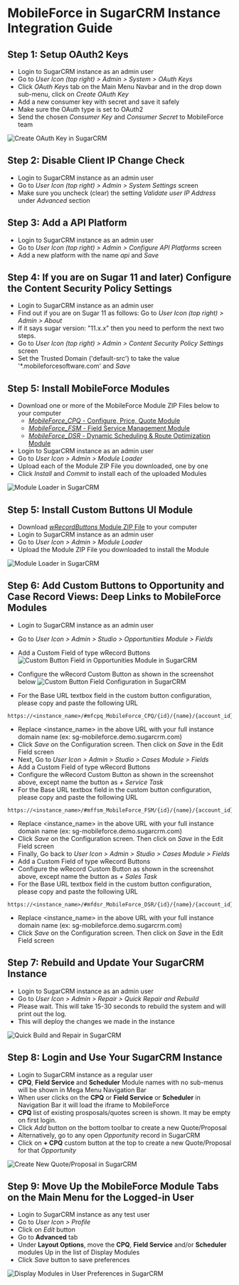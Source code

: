 # MobileForce in SugarCRM Instance Integration Guide

## Step 1: Setup OAuth2 Keys
- Login to SugarCRM instance as an admin user
- Go to *User Icon (top right) > Admin > System > OAuth Keys*
- Click *OAuth Keys* tab on the Main Menu Navbar and in the drop down sub-menu, click on *Create OAuth Key*
- Add a new consumer key with secret and save it safely
- Make sure the OAuth type is set to OAuth2
- Send the chosen *Consumer Key* and *Consumer Secret* to MobileForce team

![Create OAuth Key in SugarCRM](/images/sugar_oauth_key_create.png)

## Step 2: Disable Client IP Change Check
- Login to SugarCRM instance as an admin user
- Go to *User Icon (top right) > Admin > System Settings* screen
- Make sure you uncheck (clear) the setting *Validate user IP Address* under *Advanced* section

## Step 3: Add a API Platform
- Login to SugarCRM instance as an admin user
- Go to *User Icon (top right) > Admin > Configure API Platforms* screen
- Add a new platform with the name *api* and *Save*

## Step 4: If you are on Sugar 11 and later) Configure the Content Security Policy Settings
- Login to SugarCRM instance as an admin user
- Find out if you are on Sugar 11 as follows: Go to *User Icon (top right) > Admin > About*
- If it says sugar version:  "11.x.x" then you need to perform the next two steps.
- Go to *User Icon (top right) > Admin > Content Security Policy Settings* screen
- Set the Trusted Domain ('default-src') to take the value  '*.mobileforcesoftware.com' and *Save*

## Step 5: Install MobileForce Modules
- Download one or more of the MobileForce Module ZIP Files below to your computer
  - [*MobileForce_CPQ* - Configure, Price, Quote Module](/assets/MobileForce_CPQ.zip)
  - [*MobileForce_FSM* - Field Service Management Module](/assets/MobileForce_FSM.zip)
  - [*MobileForce_DSR* - Dynamic Scheduling & Route Optimization Module](/assets/MobileForce_DSR.zip)
- Login to SugarCRM instance as an admin user
- Go to *User Icon > Admin > Module Loader*
- Upload each of the Module ZIP File you downloaded, one by one
- Click *Install* and *Commit* to install each of the uploaded Modules

![Module Loader in SugarCRM](/images/sugar_module_loader.png)

## Step 5: Install Custom Buttons UI Module
- Download [*wRecordButtons* Module ZIP File](/assets/wRecordButtons_v5.22.zip) to your computer
- Login to SugarCRM instance as an admin user
- Go to *User Icon > Admin > Module Loader*
- Upload the Module ZIP File you downloaded to install the Module

![Module Loader in SugarCRM](/images/sugar_module_loader.png)

## Step 6: Add Custom Buttons to Opportunity and Case Record Views: Deep Links to MobileForce Modules
- Login to SugarCRM instance as an admin user
- Go to *User Icon > Admin > Studio > Opportunities Module > Fields*
- Add a Custom Field of type wRecord Buttons
![Custom Button Field in Opportunities Module in SugarCRM](/images/sugar_custom_button_field.png)

- Configure the wRecord Custom Button as shown in the screenshot below
![Custom Button Field Configuration in SugarCRM](/images/sugar_configure_custom_button.png)
- For the Base URL textbox field in the custom button configuration, please copy and paste the following URL

```
https://<instance_name>/#mfcpq_MobileForce_CPQ/{id}/{name}/{account_id}/{account_name}
```

- Replace <instance_name> in the above URL with your full instance domain name (ex: sg-mobileforce.demo.sugarcrm.com)
- Click *Save* on the Configuration screen. Then click on *Save* in the Edit Field screen
- Next, Go to *User Icon > Admin > Studio > Cases Module > Fields*
- Add a Custom Field of type wRecord Buttons
- Configure the wRecord Custom Button as shown in the screenshot above, except name the button as *+ Service Task*
- For the Base URL textbox field in the custom button configuration, please copy and paste the following URL

```
https://<instance_name>/#mffsm_MobileForce_FSM/{id}/{name}/{account_id}/{account_name}
```

- Replace <instance_name> in the above URL with your full instance domain name (ex: sg-mobileforce.demo.sugarcrm.com)
- Click *Save* on the Configuration screen. Then click on *Save* in the Edit Field screen
- Finally, Go back to *User Icon > Admin > Studio > Cases Module > Fields*
- Add a Custom Field of type wRecord Buttons
- Configure the wRecord Custom Button as shown in the screenshot above, except name the button as *+ Sales Task*
- For the Base URL textbox field in the custom button configuration, please copy and paste the following URL

```
https://<instance_name>/#mfdsr_MobileForce_DSR/{id}/{name}/{account_id}/{account_name}
```

- Replace <instance_name> in the above URL with your full instance domain name (ex: sg-mobileforce.demo.sugarcrm.com)
- Click *Save* on the Configuration screen. Then click on *Save* in the Edit Field screen

## Step 7: Rebuild and Update Your SugarCRM Instance
- Login to SugarCRM instance as an admin user
- Go to *User Icon > Admin > Repair > Quick Repair and Rebuild*
- Please wait. This will take 15-30 seconds to rebuild the system and will print out the log.
- This will deploy the changes we made in the instance

![Quick Build and Repair in SugarCRM](/images/sugar_quick_repair_rebuild.png)

## Step 8: Login and Use Your SugarCRM Instance
- Login to SugarCRM instance as a regular user
- **CPQ**, **Field Service** and **Scheduler** Module names with no sub-menus will be shown in Mega Menu Navigation Bar 
- When user clicks on the **CPQ** or **Field Service** or **Scheduler** in Navigation Bar it will load the iframe to MobileForce
- **CPQ** list of existing prosposals/quotes screen is shown. It may be empty on first login.
- Click *Add* button on the bottom toolbar to create a new Quote/Proposal
- Alternatively, go to any open *Opportunity* record in SugarCRM
- Click on **+ CPQ** custom button at the top to create a new Quote/Proposal for that *Opportunity*

![Create New Quote/Proposal in SugarCRM](/images/sugar_cpq_launch_points.png)

## Step 9: Move Up the MobileForce Module Tabs on the Main Menu for the Logged-in User
- Login to SugarCRM instance as any test user
- Go to *User Icon > Profile*
- Click on *Edit* button
- Go to **Advanced** tab
- Under **Layout Options**, move the **CPQ**, **Field Service** and/or **Scheduler** modules Up in the list of Display Modules
- Click *Save* button to save preferences

![Display Modules in User Preferences in SugarCRM](/images/sugar_display_modules_user.png)

